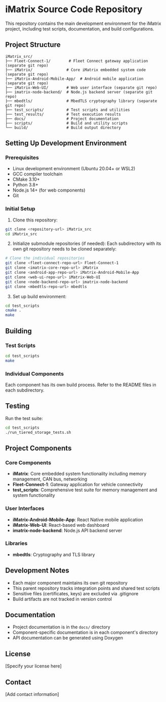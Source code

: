 # iMatrix Source Code Repository

This repository contains the main development environment for the iMatrix project, including test scripts, documentation, and build configurations.

## Project Structure

```
iMatrix_src/
├── Fleet-Connect-1/        # Fleet Connect gateway application (separate git repo)
├── iMatrix/               # Core iMatrix embedded system code (separate git repo)
├── iMatrix-Android-Mobile-App/  # Android mobile application (separate git repo)
├── iMatrix-Web-UI/        # Web user interface (separate git repo)
├── imatrix-node-backend/  # Node.js backend server (separate git repo)
├── mbedtls/               # MbedTLS cryptography library (separate git repo)
├── test_scripts/          # Test scripts and utilities
├── test_results/          # Test execution results
├── docs/                  # Project documentation
├── scripts/               # Build and utility scripts
└── build/                 # Build output directory
```

## Setting Up Development Environment

### Prerequisites

- Linux development environment (Ubuntu 20.04+ or WSL2)
- GCC compiler toolchain
- CMake 3.10+
- Python 3.8+
- Node.js 14+ (for web components)
- Git

### Initial Setup

1. Clone this repository:
```bash
git clone <repository-url> iMatrix_src
cd iMatrix_src
```

2. Initialize submodule repositories (if needed):
Each subdirectory with its own git repository needs to be cloned separately:

```bash
# Clone the individual repositories
git clone <fleet-connect-repo-url> Fleet-Connect-1
git clone <imatrix-core-repo-url> iMatrix
git clone <android-app-repo-url> iMatrix-Android-Mobile-App
git clone <web-ui-repo-url> iMatrix-Web-UI
git clone <node-backend-repo-url> imatrix-node-backend
git clone <mbedtls-repo-url> mbedtls
```

3. Set up build environment:
```bash
cd test_scripts
cmake .
make
```

## Building

### Test Scripts
```bash
cd test_scripts
make
```

### Individual Components
Each component has its own build process. Refer to the README files in each subdirectory.

## Testing

Run the test suite:
```bash
cd test_scripts
./run_tiered_storage_tests.sh
```

## Project Components

### Core Components
- **iMatrix**: Core embedded system functionality including memory management, CAN bus, networking
- **Fleet-Connect-1**: Gateway application for vehicle connectivity
- **test_scripts**: Comprehensive test suite for memory management and system functionality

### User Interfaces
- **iMatrix-Android-Mobile-App**: React Native mobile application
- **iMatrix-Web-UI**: React-based web dashboard
- **imatrix-node-backend**: Node.js API backend server

### Libraries
- **mbedtls**: Cryptography and TLS library

## Development Notes

- Each major component maintains its own git repository
- This parent repository tracks integration points and shared test scripts
- Sensitive files (certificates, keys) are excluded via .gitignore
- Build artifacts are not tracked in version control

## Documentation

- Project documentation is in the `docs/` directory
- Component-specific documentation is in each component's directory
- API documentation can be generated using Doxygen

## License

[Specify your license here]

## Contact

[Add contact information]